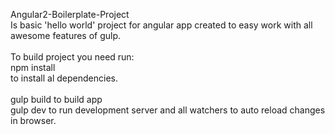 Angular2-Boilerplate-Project<br/>
Is basic 'hello world' project for angular app created to easy work with all awesome features of gulp.<br/>
<br/>
To build project you need run:<br/>
npm install<br/>
to install al dependencies.<br/>
<br/>
gulp build to build app<br/>
gulp dev to run development server and all watchers to auto reload changes in browser.